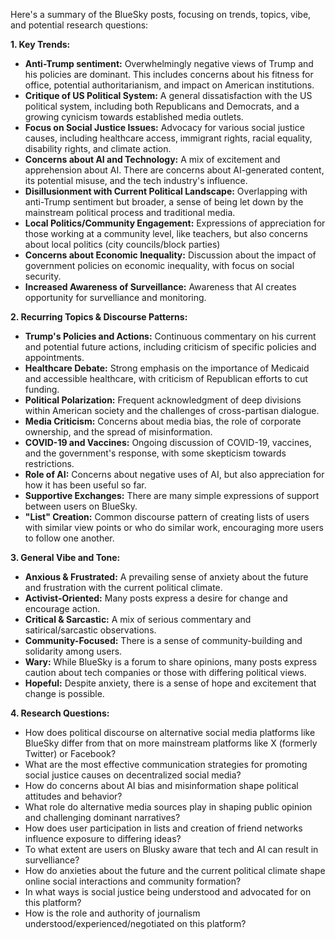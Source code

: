 Here's a summary of the BlueSky posts, focusing on trends, topics, vibe, and potential research questions:

**1. Key Trends:**

*   **Anti-Trump sentiment:** Overwhelmingly negative views of Trump and his policies are dominant. This includes concerns about his fitness for office, potential authoritarianism, and impact on American institutions.
*   **Critique of US Political System:** A general dissatisfaction with the US political system, including both Republicans and Democrats, and a growing cynicism towards established media outlets.
*   **Focus on Social Justice Issues:** Advocacy for various social justice causes, including healthcare access, immigrant rights, racial equality, disability rights, and climate action.
*   **Concerns about AI and Technology:** A mix of excitement and apprehension about AI. There are concerns about AI-generated content, its potential misuse, and the tech industry's influence.
*   **Disillusionment with Current Political Landscape:** Overlapping with anti-Trump sentiment but broader, a sense of being let down by the mainstream political process and traditional media.
*   **Local Politics/Community Engagement:** Expressions of appreciation for those working at a community level, like teachers, but also concerns about local politics (city councils/block parties)
*   **Concerns about Economic Inequality:** Discussion about the impact of government policies on economic inequality, with focus on social security.
*   **Increased Awareness of Surveillance:** Awareness that AI creates opportunity for survelliance and monitoring.

**2. Recurring Topics & Discourse Patterns:**

*   **Trump's Policies and Actions:** Continuous commentary on his current and potential future actions, including criticism of specific policies and appointments.
*   **Healthcare Debate:** Strong emphasis on the importance of Medicaid and accessible healthcare, with criticism of Republican efforts to cut funding.
*   **Political Polarization:** Frequent acknowledgment of deep divisions within American society and the challenges of cross-partisan dialogue.
*   **Media Criticism:** Concerns about media bias, the role of corporate ownership, and the spread of misinformation.
*   **COVID-19 and Vaccines:** Ongoing discussion of COVID-19, vaccines, and the government's response, with some skepticism towards restrictions.
*   **Role of AI:** Concerns about negative uses of AI, but also appreciation for how it has been useful so far.
*   **Supportive Exchanges:** There are many simple expressions of support between users on BlueSky.
*   **"List" Creation:** Common discourse pattern of creating lists of users with similar view points or who do similar work, encouraging more users to follow one another.

**3. General Vibe and Tone:**

*   **Anxious & Frustrated:** A prevailing sense of anxiety about the future and frustration with the current political climate.
*   **Activist-Oriented:** Many posts express a desire for change and encourage action.
*   **Critical & Sarcastic:** A mix of serious commentary and satirical/sarcastic observations.
*   **Community-Focused:** There is a sense of community-building and solidarity among users.
*   **Wary:** While BlueSky is a forum to share opinions, many posts express caution about tech companies or those with differing political views.
*   **Hopeful:** Despite anxiety, there is a sense of hope and excitement that change is possible.

**4. Research Questions:**

*   How does political discourse on alternative social media platforms like BlueSky differ from that on more mainstream platforms like X (formerly Twitter) or Facebook?
*   What are the most effective communication strategies for promoting social justice causes on decentralized social media?
*   How do concerns about AI bias and misinformation shape political attitudes and behavior?
*   What role do alternative media sources play in shaping public opinion and challenging dominant narratives?
*   How does user participation in lists and creation of friend networks influence exposure to differing ideas?
*   To what extent are users on Blusky aware that tech and AI can result in survelliance?
*   How do anxieties about the future and the current political climate shape online social interactions and community formation?
*   In what ways is social justice being understood and advocated for on this platform?
*   How is the role and authority of journalism understood/experienced/negotiated on this platform?
